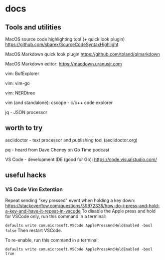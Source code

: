 # docs

## Tools and utilities

MacOS source code highlighting tool (+ quick look plugin)
https://github.com/sbarex/SourceCodeSyntaxHighlight

MacOS Markdown quick look plugin
https://github.com/toland/qlmarkdown

MacOS Markdown editor: https://macdown.uranusjr.com

vim: BufExplorer

vim: vim-go

vim: NERDtree

vim (and standalone): cscope - c/c++ code explorer

jq - JSON processor


## worth to try

asciidoctor - text processor and publishing tool (asciidoctor.org)

pq - heard from Dave Cheney on Go Time podcast 

VS Code - development IDE (good for Go): https://code.visualstudio.com/

## useful hacks

### VS Code Vim Extention

Repeat sending "key pressed" event when holding a key down: https://stackoverflow.com/questions/39972335/how-do-i-press-and-hold-a-key-and-have-it-repeat-in-vscode 
To disable the Apple press and hold for VSCode only, run this command in a terminal:

`defaults write com.microsoft.VSCode ApplePressAndHoldEnabled -bool false`
Then restart VSCode.

To re-enable, run this command in a terminal:

`defaults write com.microsoft.VSCode ApplePressAndHoldEnabled -bool true`



<end of file>
  
